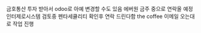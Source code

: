 금호통산
	투자 받아서 odoo로 아예 변경할 수도 있음
에버원
	금주 중으로 연락올 예정
인터제로시스템
	검토중
펜타세큘리티
	 확인후 연락 드린다함
the coffee 
	 이메일 오는대로 작업 진행
